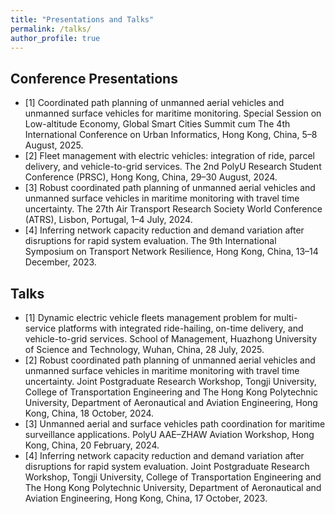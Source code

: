 ```yaml
---
title: "Presentations and Talks"
permalink: /talks/
author_profile: true
---
```



Conference Presentations
----------
* [1] Coordinated path planning of unmanned aerial vehicles and unmanned surface vehicles for maritime monitoring. Special Session on Low-altitude Economy, Global Smart Cities Summit cum The 4th International Conference on Urban Informatics, Hong Kong, China, 5–8 August, 2025.
* [2] Fleet management with electric vehicles: integration of ride, parcel delivery, and vehicle-to-grid services. The 2nd PolyU Research Student Conference (PRSC), Hong Kong, China, 29–30 August, 2024.
* [3] Robust coordinated path planning of unmanned aerial vehicles and unmanned surface vehicles in maritime monitoring with travel time uncertainty. The 27th Air Transport Research Society World Conference (ATRS), Lisbon, Portugal, 1–4 July, 2024.
* [4] Inferring network capacity reduction and demand variation after disruptions for rapid system evaluation. The 9th International Symposium on Transport Network Resilience, Hong Kong, China, 13–14 December, 2023.


Talks 
----------
* [1] Dynamic electric vehicle fleets management problem for multi-service platforms with integrated ride-hailing, on-time delivery, and vehicle-to-grid services. School of Management, Huazhong University of Science and Technology, Wuhan, China, 28 July, 2025.
* [2] Robust coordinated path planning of unmanned aerial vehicles and unmanned surface vehicles in maritime monitoring with travel time uncertainty. Joint Postgraduate Research
Workshop, Tongji University, College of Transportation Engineering and The Hong Kong Polytechnic University, Department of Aeronautical and Aviation Engineering, Hong Kong, China, 18 October, 2024.
* [3] Unmanned aerial and surface vehicles path coordination for maritime surveillance applications. PolyU AAE–ZHAW Aviation Workshop, Hong Kong, China, 20 February, 2024.
* [4] Inferring network capacity reduction and demand variation after disruptions for rapid system evaluation. Joint Postgraduate Research Workshop, Tongji University, College of Transportation Engineering and The Hong Kong Polytechnic University, Department of Aeronautical and Aviation Engineering, Hong Kong, China, 17 October, 2023.
